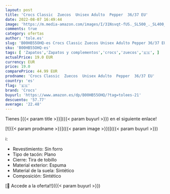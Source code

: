 ```yaml
---
layout: post
title: 'Crocs Classic  Zuecos  Unisex Adulto  Pepper  36/37 EU'
date: 2022-08-07 16:49:44
image: 'https://m.media-amazon.com/images/I/31Nsvqt-fUS._SL500_._SL400_.jpg'
comments: true
category: ofertas
author: 'tole.es'
slug: 'B00HB55OHQ-es Crocs Classic Zuecos Unisex Adulto Pepper 36/37 EU'
sku: 'B00HB55OHQ-es'
tags: [ 'Zapatos','Zapatos y complementos','crocs','zuecos','🇪🇸', ]
actualPrice: 19.0 EUR
currency: EUR
price: 19.0
comparePrice: 44.99 EUR
prodname: 'Crocs Classic  Zuecos  Unisex Adulto  Pepper  36/37 EU'
country: 'es'
flag: '🇪🇸'
brand: 'Crocs'
buyurl: 'https://www.amazon.es/dp/B00HB55OHQ/?tag=tolees-21'
descuento: '57.77'
average: '22.48'
---
```


Tienes [{{< param title >}}]({{< param buyurl >}}) en el siguiente enlace!

[![{{< param prodname >}}]({{< param image >}})]({{< param buyurl >}})

ℹ️:

- Revestimiento: Sin forro
- Tipo de tacón: Plano
- Cierre: Tira de tobillo
- Material exterior: Espuma
- Material de la suela: Sintético
- Composición: Sintético

[🛒 Accede a la oferta!!]({{< param buyurl >}})
